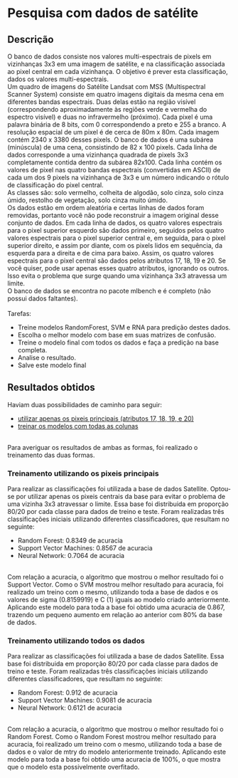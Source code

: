 # Pesquisa com dados de satélite

## Descrição
O banco de dados consiste nos valores multi-espectrais de pixels em vizinhanças 3x3 em uma imagem de satélite, e na classificação associada ao pixel central em cada vizinhança. O objetivo é prever esta classificação, dados os valores multi-espectrais. <br>
Um quadro de imagens do Satélite Landsat com MSS (Multispectral Scanner System) consiste em quatro imagens digitais da mesma cena em diferentes bandas espectrais. Duas delas estão na região visível (correspondendo aproximadamente às regiões verde e vermelha do espectro visível) e duas no infravermelho (próximo). Cada pixel é uma palavra binária de 8 bits, com 0 correspondendo a preto e 255 a branco. A resolução espacial de um pixel é de cerca de 80m x 80m. Cada imagem contém 2340 x 3380 desses pixels. O banco de dados é uma subárea (minúscula) de uma cena, consistindo de 82 x 100 pixels. Cada linha de dados corresponde a uma vizinhança quadrada de pixels 3x3 completamente contida dentro da subárea 82x100. Cada linha contém os valores de pixel nas quatro bandas espectrais (convertidas em ASCII) de cada um dos 9 pixels na vizinhança de 3x3 e um número indicando o rótulo de classificação do pixel central. <br>
As classes são: solo vermelho, colheita de algodão, solo cinza, solo cinza úmido, restolho de vegetação, solo cinza muito úmido. <br>
Os dados estão em ordem aleatória e certas linhas de dados foram removidas, portanto você não pode reconstruir a imagem original desse conjunto de dados. Em cada linha de dados, os quatro valores espectrais para o pixel superior esquerdo são dados primeiro, seguidos pelos quatro valores espectrais para o pixel superior central e, em seguida, para o pixel superior direito, e assim por diante, com os pixels lidos em sequência, da esquerda para a direita e de cima para baixo. Assim, os quatro valores espectrais para o pixel central são dados pelos atributos 17, 18, 19 e 20. Se você quiser, pode usar apenas esses quatro atributos, ignorando os outros. Isso evita o problema que surge quando uma vizinhança 3x3 atravessa um limite. <br>
O banco de dados se encontra no pacote mlbench e é completo (não possui dados faltantes). <br><br>
Tarefas: <br>
- Treine modelos RandomForest, SVM e RNA para predição destes dados.
- Escolha o melhor modelo com base em suas matrizes de confusão.
- Treine o modelo final com todos os dados e faça a predição na base completa.
- Analise o resultado.
- Salve este modelo final

## Resultados obtidos
Haviam duas possibilidades de caminho para seguir:
- [utilizar apenas os pixeis principais (atributos 17, 18, 19, e 20)](Satellite_svm.R)
- [treinar os modelos com todas as colunas](Satellite_rf.R)
<br>
Para averiguar os resultados de ambas as formas, foi realizado o treinamento das duas formas.

### Treinamento utilizando os pixeis principais
Para realizar as classificações foi utilizada a base de dados Satellite.
Optou-se por utilizar apenas os pixeis centrais da base para evitar o problema de uma vizinha 3x3 atravessar 
o limite. Essa base foi distribuida em proporção 80/20 por cada classe para dados de treino e teste.
Foram realizadas três classificações iniciais utilizando diferentes classificadores, que resultam
no seguinte:
- Random Forest: 0.8349 de acuracia
- Support Vector Machines: 0.8567 de acuracia
- Neural Network: 0.7064 de acuracia
<br>
Com relação a acuracia, o algoritmo que mostrou o melhor resultado foi o Support Vector.
Como o SVM mostrou melhor resultado para acuracia, foi realizado um treino com o 
mesmo, utilizando toda a base de dados e os valores de sigma (0.8159919) e C (1) iguais ao
modelo criado anteriormente.
Aplicando este modelo para toda a base foi obtido uma acuracia de 0.867, trazendo um pequeno 
aumento em relação ao anterior com 80% da base de dados.

### Treinamento utilizando todos os dados
Para realizar as classificações foi utilizada a base de dados Satellite. Essa base foi 
distribuida em proporção 80/20 por cada classe para dados de treino e teste.
Foram realizadas três classificações iniciais utilizando diferentes classificadores, que resultam
no seguinte:
- Random Forest: 0.912 de acuracia
- Support Vector Machines: 0.9081 de acuracia
- Neural Network: 0.6121 de acuracia
<br>
Com relação a acuracia, o algoritmo que mostrou o melhor resultado foi o Random Forest.
Como o Random Forest mostrou melhor resultado para acuracia, foi realizado um treino com o 
mesmo, utilizando toda a base de dados e o valor de mtry do modelo anteriormente treinado.
Aplicando este modelo para toda a base foi obtido uma acuracia de 100%, o que mostra que o modelo esta
possivelmente overfitado.
